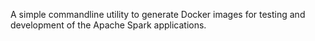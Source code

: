 A simple commandline utility to generate Docker images for testing and development of the Apache Spark applications.

